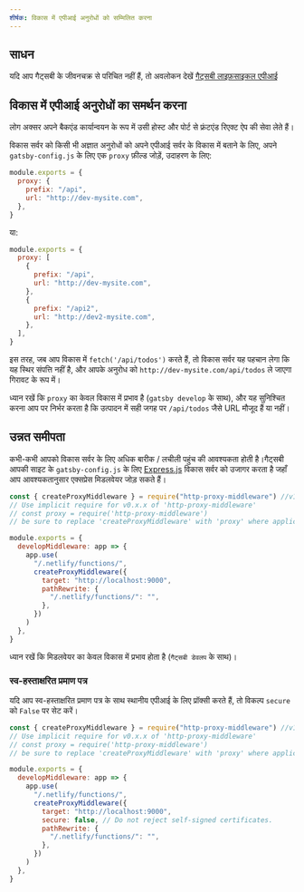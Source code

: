 ```yaml
---
शीर्षक: विकास में एपीआई अनुरोधों को सम्‍मिलित करना
---
```


## साधन

यदि आप गैट्सबी के जीवनचक्र से परिचित नहीं हैं, तो अवलोकन देखें [गैट्सबी लाइफ़साइकल एपीआई](/docs/gatsby-lifecycle-apis/)

## विकास में एपीआई अनुरोधों का समर्थन करना

लोग अक्सर अपने बैकएंड कार्यान्वयन के रूप में उसी होस्ट और पोर्ट से फ्रंटएंड रिएक्ट ऐप की सेवा लेते हैं।

विकास सर्वर को किसी भी अज्ञात अनुरोधों को अपने एपीआई सर्वर के विकास में बताने के लिए, अपने `gatsby-config.js` के लिए एक `proxy` फ़ील्ड जोड़ें, उदाहरण के लिए:

```javascript:title=gatsby-config.js
module.exports = {
  proxy: {
    prefix: "/api",
    url: "http://dev-mysite.com",
  },
}
```

या:

```js:title=gatsby-config.js
module.exports = {
  proxy: [
    {
      prefix: "/api",
      url: "http://dev-mysite.com",
    },
    {
      prefix: "/api2",
      url: "http://dev2-mysite.com",
    },
  ],
}
```

इस तरह, जब आप विकास में `fetch('/api/todos')` करते हैं, तो विकास सर्वर यह पहचान लेगा कि यह स्थिर संपत्ति नहीं है, और आपके अनुरोध को `http://dev-mysite.com/api/todos` ले जाएगा गिरावट के रूप में।
 
ध्यान रखें कि `proxy` का केवल विकास में प्रभाव है (`gatsby develop` के साथ), और यह सुनिश्चित करना आप पर निर्भर करता है कि उत्पादन में सही जगह पर `/api/todos` जैसे URL मौजूद हैं या नहीं। 

## उन्नत समीपता

कभी-कभी आपको विकास सर्वर के लिए अधिक बारीक / लचीली पहुंच की आवश्यकता होती है।गैट्सबी आपकी साइट के `gatsby-config.js` के लिए [Express.js](https://expressjs.com/) विकास सर्वर को उजागर करता है जहाँ आप आवश्यकतानुसार एक्सप्रेस मिडलवेयर जोड़ सकते हैं।

```javascript:title=gatsby-config.js
const { createProxyMiddleware } = require("http-proxy-middleware") //v1.x.x
// Use implicit require for v0.x.x of 'http-proxy-middleware'
// const proxy = require('http-proxy-middleware')
// be sure to replace 'createProxyMiddleware' with 'proxy' where applicable

module.exports = {
  developMiddleware: app => {
    app.use(
      "/.netlify/functions/",
      createProxyMiddleware({
        target: "http://localhost:9000",
        pathRewrite: {
          "/.netlify/functions/": "",
        },
      })
    )
  },
}
```

ध्यान रखें कि मिडलवेयर का केवल विकास में प्रभाव होता है (`गैट्सबी डेवलप` के साथ)।

### स्व-हस्ताक्षरित प्रमाण पत्र

यदि आप स्व-हस्ताक्षरित प्रमाण पत्र के साथ स्थानीय एपीआई के लिए प्रॉक्सी करते हैं, तो विकल्प `secure` को `False` पर सेट करें।

```javascript:title=gatsby-config.js
const { createProxyMiddleware } = require("http-proxy-middleware") //v1.x.x
// Use implicit require for v0.x.x of 'http-proxy-middleware'
// const proxy = require('http-proxy-middleware')
// be sure to replace 'createProxyMiddleware' with 'proxy' where applicable

module.exports = {
  developMiddleware: app => {
    app.use(
      "/.netlify/functions/",
      createProxyMiddleware({
        target: "http://localhost:9000",
        secure: false, // Do not reject self-signed certificates.
        pathRewrite: {
          "/.netlify/functions/": "",
        },
      })
    )
  },
}
```
